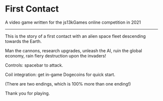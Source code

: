 # First Contact

A video game written for the js13kGames online competition in 2021

---

This is the story of a first contact with an alien space fleet descending towards the Earth.

Man the cannons, research upgrades, unleash the AI, ruin the global economy, rain fiery destruction upon the invaders!

Controls: spacebar to attack.

Coil integration: get in-game Dogecoins for quick start.

(There are two endings, which is 100% more than one ending!)

Thank you for playing.
